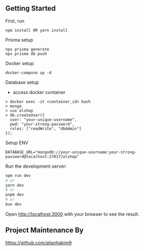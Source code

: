 ## Getting Started

First, run

`npm install OR yarn install`

Prisma setup

```
npx prisma generate
npx prisma db push
```

Docker setup

```
docker-compose up -d
```

Database setup

- access docker container

```
> docker exec -it <container_id> bash
> mongo
> use olshop
> db.createUser({
  user: "your-unique-username",
  pwd: "your-strong-password",
  roles: ["readWrite", "dbAdmin"]
});
```

Setup ENV

```
DATABASE_URL="mongodb://your-unique-username:your-strong-password@localhost:27017/olshop"
```

Run the development server:

```bash
npm run dev
# or
yarn dev
# or
pnpm dev
# or
bun dev
```

Open [http://localhost:3000](http://localhost:3000) with your browser to see the result.

## Project Maintenance By

https://github.com/alianhakim9
